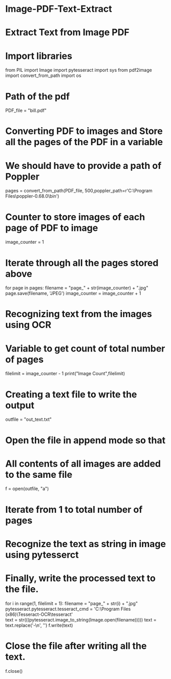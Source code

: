 # Image-PDF-Text-Extract
# Extract Text from Image PDF

# Import libraries
from PIL import Image
import pytesseract
import sys
from pdf2image import convert_from_path
import os

# Path of the pdf
PDF_file = "bill.pdf"
 
# Converting PDF to images and Store all the pages of the PDF in a variable
# We should have to provide a path of Poppler

pages = convert_from_path(PDF_file, 500,poppler_path=r'C:\Program Files\poppler-0.68.0\bin')

# Counter to store images of each page of PDF to image
image_counter = 1

# Iterate through all the pages stored above
for page in pages:
    filename = "page_" + str(image_counter) + ".jpg"
    page.save(filename, 'JPEG')
    image_counter = image_counter + 1

# Recognizing text from the images using OCR 

# Variable to get count of total number of pages
filelimit = image_counter - 1
print("Image Count",filelimit)

# Creating a text file to write the output
outfile = "out_text.txt"

# Open the file in append mode so that
# All contents of all images are added to the same file
f = open(outfile, "a")

# Iterate from 1 to total number of pages
# Recognize the text as string in image using pytesserct
# Finally, write the processed text to the file.
for i in range(1, filelimit + 1):
    filename = "page_" + str(i) + ".jpg"
    pytesseract.pytesseract.tesseract_cmd = 'C:\\Program Files (x86)\\Tesseract-OCR\\tesseract'  
    text = str(((pytesseract.image_to_string(Image.open(filename)))))
    text = text.replace('-\n', '')
    f.write(text)

# Close the file after writing all the text.
f.close()

